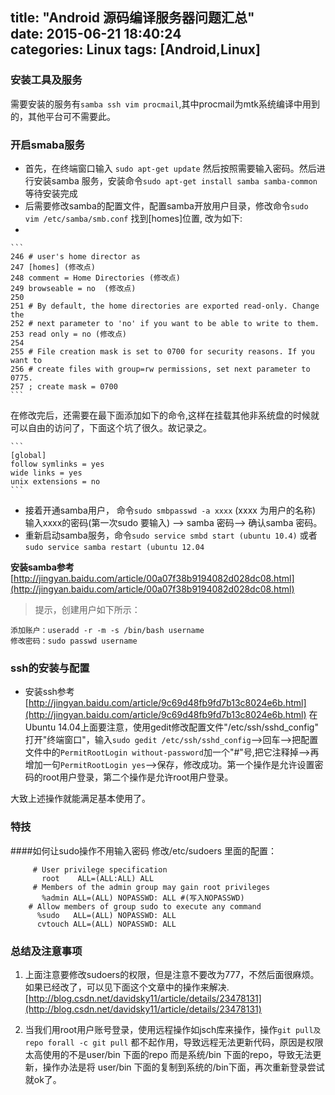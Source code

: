 title: "Android 源码编译服务器问题汇总"  
date: 2015-06-21 18:40:24  
categories: Linux 
tags: [Android,Linux]
---

### **安装工具及服务**  
需要安装的服务有`samba ssh vim procmail`,其中procmail为mtk系统编译中用到的，其他平台可不需要此。  

###  **开启smaba服务**
   - 首先，在终端窗口输入 `sudo apt-get update` 然后按照需要输入密码。然后进行安装samba 服务，安装命令`sudo apt-get install samba samba-common`等待安装完成
   - 后需要修改samba的配置文件，配置samba开放用户目录，修改命令`sudo vim /etc/samba/smb.conf` 找到[homes]位置, 改为如下:
   - 
    ```
    246 # user's home director as
    247 [homes] (修改点)
    248 comment = Home Directories (修改点)
    249 browseable = no  (修改点)
    250
    251 # By default, the home directories are exported read-only. Change the
    252 # next parameter to 'no' if you want to be able to write to them.
    253 read only = no (修改点)
    254
    255 # File creation mask is set to 0700 for security reasons. If you want to
    256 # create files with group=rw permissions, set next parameter to 0775.
    257 ; create mask = 0700
    ```
在修改完后，还需要在最下面添加如下的命令,这样在挂载其他非系统盘的时候就可以自由的访问了，下面这个坑了很久。故记录之。
    
    ```
    [global]
    follow symlinks = yes
    wide links = yes
    unix extensions = no
    ```
   -  接着开通samba用户， 命令`sudo smbpasswd -a xxxx` (xxxx 为用户的名称) 输入xxxx的密码(第一次sudo 要输入) --> samba 密码--> 确认samba 密码。
   - 重新启动samba服务，命令`sudo service smbd start (ubuntu 10.4)` 或者`sudo service samba restart (ubuntu 12.04`
   
   **安装samba参考** [http://jingyan.baidu.com/article/00a07f38b9194082d028dc08.html](http://jingyan.baidu.com/article/00a07f38b9194082d028dc08.html)    

>  提示，创建用户如下所示：  

	添加账户：useradd -r -m -s /bin/bash username  
	修改密码：sudo passwd username 

   <!-- more --> 
   
### **ssh的安装与配置**
 - 安装ssh参考
    [http://jingyan.baidu.com/article/9c69d48fb9fd7b13c8024e6b.html](http://jingyan.baidu.com/article/9c69d48fb9fd7b13c8024e6b.html)
在Ubuntu 14.04上面要注意，使用gedit修改配置文件"/etc/ssh/sshd_config"
打开"终端窗口"，输入`sudo gedit /etc/ssh/sshd_config`-->回车-->把配置文件中的`PermitRootLogin without-password`加一个"#"号,把它注释掉-->再增加一句`PermitRootLogin yes`-->保存，修改成功。第一个操作是允许设置密码的root用户登录，第二个操作是允许root用户登录。

大致上述操作就能满足基本使用了。

### 特技

####如何让sudo操作不用输入密码
修改/etc/sudoers 里面的配置：
     
```
     # User privilege specification
       root    ALL=(ALL:ALL) ALL
     # Members of the admin group may gain root privileges
       %admin ALL=(ALL) NOPASSWD: ALL #(写入NOPASSWD)
    # Allow members of group sudo to execute any command
      %sudo   ALL=(ALL) NOPASSWD: ALL 
      cvtouch ALL=(ALL) NOPASSWD: ALL
```   
### 总结及注意事项

1.	上面注意要修改sudoers的权限，但是注意不要改为777，不然后面很麻烦。如果已经改了，可以见下面这个文章中的操作来解决.[http://blog.csdn.net/davidsky11/article/details/23478131](http://blog.csdn.net/davidsky11/article/details/23478131)   
    
2.	当我们用root用户账号登录，使用远程操作如jsch库来操作，操作`git pull及 repo forall -c git pull` 都不起作用，导致远程无法更新代码，原因是权限太高使用的不是user/bin 下面的repo 而是系统/bin 下面的repo，导致无法更新，操作办法是将 user/bin 下面的复制到系统的/bin下面，再次重新登录尝试就ok了。
